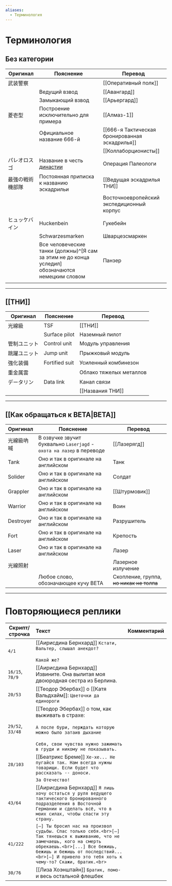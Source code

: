 ```yaml
---
aliases:
  - Терминология
---
```

# Терминология

## Без категории

| Оригинал | Пояснение                                                                                         | Перевод                                        |
| -------- | ------------------------------------------------------------------------------------------------- | ---------------------------------------------- |
| 武装警察     |                                                                                                   | [[Оперативный полк]]                           |
|          | Ведущий взвод                                                                                     | [[Авангард]]                                   |
|          | Замыкающий взвод                                                                                  | [[Арьергард]]                                  |
| 菱壱型      | Построение исключительно для примера                                                              | [[Алмаз-1]]                                    |
|          | Официальное название 666-й                                                                        | [[666-я Тактическая бронированная эскадрилья]] |
|          |                                                                                                   | [[Коллаборционисты]]                           |
| パレオロスゴ   | Название в честь [династии](https://en.wikipedia.org/wiki/Palaiologos)                            | Операция Палеологи                             |
| 最強の戦術機部隊 | Постоянная приписка к названию эскадрильи                                                         | [[Ведущая эскадрилья ТНИ]]                     |
|          |                                                                                                   | Восточноевропейский экспедиционный корпус      |
| ヒュッケバイン  | Huckenbein                                                                                        | Гукебейн                                       |
|          | Schwarzesmarken                                                                                   | Шварцезсмаркен                                 |
|          | Все человеческие танки (должны)^[Я  сам за этим не до конца уследил] обозначаются немецким словом | Панзер                                         |
|          |                                                                                                   |                                                |

***

## [[ТНИ]]

| Оригинал | Пояснение      | Перевод                 |
| -------- | -------------- | ----------------------- |
| 光線級      | TSF            | [[ТНИ]]                 |
|          | Surface pilot  | Наземный пилот          |
| 管制ユニット   | Control unit   | Модуль управления       |
| 跳躍ユニット   | Jump unit      | Прыжковый модуль        |
| 強化装備     | Fortified suit | Усиленный комбинезон    |
| 重金属雲     |                | Облако тяжелых металлов |
| データリン    | Data link      | Канал связи             |
|          |                | [[Названия ТНИ]]        |

***

## [[Как обращаться к BETA|BETA]]

| Оригинал  | Пояснение                                                            | Перевод                                  |
| --------- | -------------------------------------------------------------------- | ---------------------------------------- |
| 光線級吶喊     | В озвучке звучит буквально `Laserjagd` - `охота на лазер` в переводе | [[Лазерягд]]                             |
| Tank      | Оно и так в оригинале на английском                                  | Танк                                     |
| Solider   | Оно и так в оригинале на английском                                  | Солдат                                   |
| Grappler  | Оно и так в оригинале на английском                                  | [[Штурмовик]]                            |
| Warrior   | Оно и так в оригинале на английском                                  | Воин                                     |
| Destroyer | Оно и так в оригинале на английском                                  | Разрушитель                              |
| Fort      | Оно и так в оригинале на английском                                  | Крепость                                 |
| Laser     | Оно и так в оригинале на английском                                  | Лазер                                    |
| 光線照射      |                                                                      | Лазерное излучение                       |
|           | Любое слово, обозначающее кучу BETA                                  | Скопление, группа, ~~но никак не толпа~~ |


***


# Повторяющиеся реплики

| Скрипт/строчка   | Текст                                                                                                                                                                                                                                                          | Комментарий                                              |
| ---------------- | :------------------------------------------------------------------------------------------------------------------------------------------------------------------------------------------------------------------------------------------------------------- | :------------------------------------------------------- |
| `4/1`            | [[Аирисдина Бернхард]] `Кстати, Вальтер, слышал анекдот?`<br><br>`Какой же?`                                                                                                                                                                                   |                                                          |
| `16/15`, `78/9`  | [[Аирисдина Бернхард]] Извините. Она вылитая моя двоюродная сестра из Берлина.                                                                                                                                                                                 |                                                          |
| `20/53`          | [[Теодор Эбербах]] о [[Катя Вальдхайм]]: `Цветочки да единороги`                                                                                                                                                                                               |                                                          |
| `29/52`, `33/48` | [[Теодор Эбербах]] о том, как выживать в страхе: <br><br>`А после бури, перждать которую можно было затаив дыхание`<br><br>`Себя, свои чувства нужно зажимать в груди и никому не показывать.`                                                                 |                                                          |
| `28/103`         | [[Беатрикс Бреме]] `Хе-хе... Не пугайся так. Нам всегда нужны товарищи. Если будет что рассказать -- доноси.`                                                                                                                                                  |                                                          |
|                  | `За Отечество!`                                                                                                                                                                                                                                                |                                                          |
| `43/64`          | [[Аирисдина Бернхард]] `Я лишь хочу остаться у руля ведущего тактического бронированного подразделения в Восточной Германии и сделать всё, что в моих силах, чтобы спасти эту страну.`                                                                         |                                                          |
| `41/222`         | ```[—] Ты бросил нас на произвол судьбы. Спас только себя.<br>[—] Так тянешься к выживанию, что не замечаешь, кого на смерть обрекаешь.<br>[...] Все бежишь, бежишь и бежишь от последствий...<br>[—] И привело это тебя хоть к чему-то? Скажи, братик.<br>``` |                                                          |
| `30/76`          | [[Лиза Хоэнштайн]] `Братик, помо-` и весь остальной флешбек                                                                                                                                                                                                    |                                                          |

